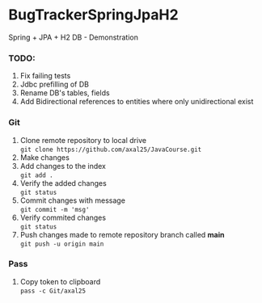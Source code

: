 # BugTrackerSpringJpaH2
Spring + JPA + H2 DB - Demonstration

### TODO:
1. Fix failing tests
2. Jdbc prefilling of DB
3. Rename DB's tables, fields
4. Add Bidirectional references to entities where only unidirectional exist

### Git

1. Clone remote repository to local drive  
   `git clone https://github.com/axal25/JavaCourse.git`
2. Make changes
3. Add changes to the index  
   `git add .`
4. Verify the added changes  
   `git status`
6. Commit changes with message  
   `git commit -m 'msg'`
7. Verify commited changes  
   `git status`
8. Push changes made to remote repository branch called **main**    
   `git push -u origin main`

### Pass

1. Copy token to clipboard  
    `pass -c Git/axal25`